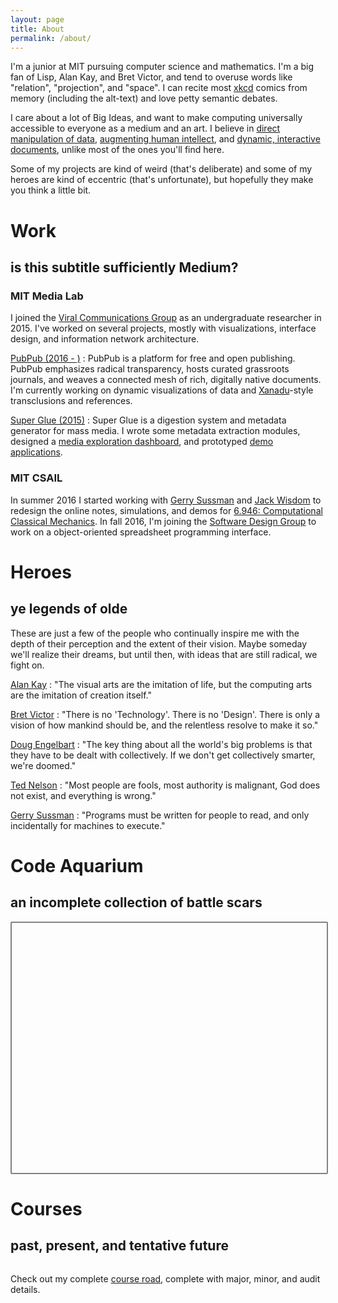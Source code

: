 ```yaml
---
layout: page
title: About
permalink: /about/
---
```


I'm a junior at MIT pursuing computer science and mathematics. 
I'm a big fan of Lisp, Alan Kay, and Bret Victor, and tend to overuse 
words like "relation", "projection", and "space".
I can recite most [xkcd](https://xkcd.com) comics from memory 
(including the alt-text) and love petty semantic debates. 

I care about a lot of Big Ideas, and want to make computing universally 
accessible to everyone as a medium and an art. I believe in 
[direct manipulation of data](https://vimeo.com/66085662), 
[augmenting human intellect](https://en.wikipedia.org/wiki/The_Mother_of_All_Demos), 
and [dynamic, interactive documents](http://www.xanadu.net/), 
unlike most of the ones you'll find here.

Some of my projects are kind of weird (that's deliberate) and some
of my heroes are kind of eccentric (that's unfortunate), but hopefully 
they make you think a little bit.

# Work

## is this subtitle sufficiently Medium?

### MIT Media Lab

I joined the [Viral Communications Group](http://viral.media.mit.edu/) as an undergraduate researcher in 2015.
I've worked on several projects, mostly with visualizations, interface design, and information network architecture.

[PubPub (2016 - )](http://pubpub.org)
: PubPub is a platform for free and open publishing. PubPub
  emphasizes radical transparency, hosts curated grassroots
  journals, and weaves a connected mesh of rich,
  digitally native documents. I'm currently working on
  dynamic visualizations of data and
  [Xanadu](http://xanadu.com)-style transclusions and references.


[Super Glue (2015)](http://viral.pubpub.org/pub/super-glue)
: Super Glue is a digestion system and metadata generator for mass media.
  I wrote some metadata extraction modules, designed a
  [media exploration dashboard](http://super-glue-dashboard.herokuapp.com),
  and prototyped [demo applications](http://viral.pubpub.org/pub/super-cuts).

### MIT CSAIL

In summer 2016 I started working with [Gerry Sussman](https://en.wikipedia.org/wiki/Gerald_Jay_Sussman)
and [Jack Wisdom](https://en.wikipedia.org/wiki/Jack_Wisdom) to redesign the online notes, simulations,
and demos for [6.946: Computational Classical Mechanics](http://groups.csail.mit.edu/mac/users/gjs/6946/).
In fall 2016, I'm joining the [Software Design Group](http://sdg.csail.mit.edu/) to work on a
object-oriented spreadsheet programming interface.

# Heroes

## ye legends of olde

These are just a few of the people who continually inspire me with the depth of their perception and the extent of their
vision. Maybe someday we'll realize their dreams, but until then, with ideas that are still radical, we fight on.

[Alan Kay](https://en.wikipedia.org/wiki/Alan_Kay)
: "The visual arts are the imitation of life, but the computing arts are the imitation of creation itself."

[Bret Victor](http://worrydream.com)
: "There is no 'Technology'. There is no 'Design'.
  There is only a vision of how mankind should be, and the relentless resolve to make it so."

[Doug Engelbart](https://en.wikipedia.org/wiki/Douglas_Engelbart)
: "The key thing about all the world's big problems is that they have
  to be dealt with collectively. If we don't get collectively smarter, we're doomed."

[Ted Nelson](https://en.wikipedia.org/wiki/Ted_Nelson)
: "Most people are fools, most authority is malignant, God does not exist, and everything is wrong."

[Gerry Sussman](https://en.wikipedia.org/wiki/Gerald_Jay_Sussman)
: "Programs must be written for people to read, and only incidentally for machines to execute."

# Code Aquarium

## an incomplete collection of battle scars

<div id="container" style="width: 100%; height: 400px; border: 2px solid #828282; border-radius: 2px">
<svg id="aquarium"></svg>
</div>

<script src="{{ site.baseurl }}/assets/js/aquarium.js" type="text/javascript" charset="utf-8"></script>

# Courses

## past, present, and tentative future

<div id="courseroad" style="width: 100%; overflow: hidden">
    <script>
        const courses = document.getElementById("courseroad");
        if (window.innerWidth > 435) {
            courses.style.height = "400px";
            const courseroad = document.createElement('iframe');
            courseroad.src = "https://courseroad.mit.edu/#joelg";
            courseroad.width = "100%";
            courseroad.height = "400px";
            courseroad.style.position = "relative";
            courseroad.style.left = "-250px";
            courseroad.style.width = "calc(100% + 250px)";
            courses.appendChild(courseroad);
        } else courses.style.display = 'none';
    </script>
</div>

Check out my complete [course road](https://courseroad.mit.edu/#joelg),
complete with major, minor, and audit details.
